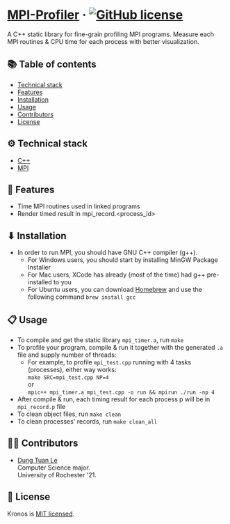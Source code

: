 # [MPI-Profiler](https://github.com/dle8/MPI-Profiler) &middot; [![GitHub license](https://img.shields.io/badge/license-MIT-blue.svg)](https://github.com/dle8/MPI-Profiler/blob/master/LICENSE) 

A C++ static library for fine-grain profiling MPI programs. Measure each MPI routines & CPU time for each process with
better visualization.

## 📚 Table of contents

- [Technical stack](#technical-stack)
- [Features](#features)
- [Installation](#installation)
- [Usage](#usage)
- [Contributors](#contributors)
- [License](#license)

## ⚙ Technical stack

- [C++](https://www.cplusplus.com/)
- [MPI](https://computing.llnl.gov/tutorials/mpi/)

## 🚀 Features

- Time MPI routines used in linked programs
- Render timed result in mpi_record.<process_id>

## ⬇ Installation

- In order to run MPI, you should have GNU C++ compiler (g++). 
    - For Windows users, you should start by installing MinGW Package Installer
    - For Mac users, XCode has already (most of the time) had g++ pre-installed to you
    - For Ubuntu users, you can download [Homebrew](https://brew.sh/) and use the following command ```brew install gcc``` 

## 📋 Usage

- To compile and get the static library ```mpi_timer.a```, run ```make```
- To profile your program, compile & run it together with the generated ```.a``` file and supply number of threads:
    - For example, to profile ```mpi_test.cpp``` running with 4 tasks (processes), either way works: <br/> 
    ```make SRC=mpi_test.cpp NP=4``` <br/>
    or <br/>
    ```mpic++ mpi_timer.a mpi_test.cpp -o run && mpirun ./run -np 4```
- After compile & run, each timing result for each process p will be in ```mpi_record.p``` file
- To clean object files, run ```make clean```
- To clean processes' records, run ```make clean_all```

## 👨‍💻 Contributors

- [Dung Tuan Le](https://github.com/dle8) <br/>
Computer Science major.  
University of Rochester '21.

## 📄 License

Kronos is [MIT licensed](./LICENSE).

